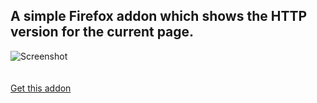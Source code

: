 ## A simple Firefox addon which shows the HTTP version for the current page.

![Screenshot](https://addons.mozilla.org/user-media/previews/full/277/277618.png)
<br><br><br>
[Get this addon](https://addons.mozilla.org/en-US/firefox/addon/http/)
